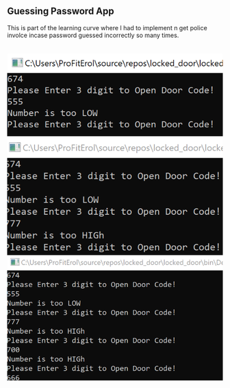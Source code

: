 <!DOCTYPE html>
<html>
<head>
</head>
<body>

<h2>Guessing Password App</h2>

<div>
This is part of the learning curve where I had to implement n get police involce incase password guessed incorrectly so many times.<br>
<br>
<br>
</div>
<div class="row">
    <img src="shot/1.png" alt="Screenshot">
    <img src="shot/2.png" alt="Screenshot">
    <img src="shot/3.png" alt="Screenshot">
</div>
</body>
</html>